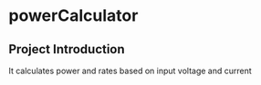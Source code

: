 # powerCalculator

## Project Introduction
It calculates power and rates based on input voltage and current
